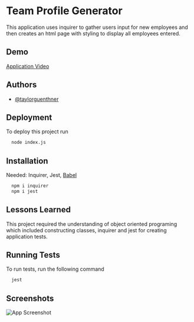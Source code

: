 
# Team Profile Generator

This application uses inquirer to gather users input for new employees and then creates an html page with styling to display all employees entered.


## Demo

[Application Video](https://drive.google.com/file/d/1EjWJC6nDVIPhxgMAN1T-EAWjS67M2G3N/view)


## Authors

- [@taylorguenthner](https://github.com/wtguenthner)


## Deployment

To deploy this project run

```bash
  node index.js
```


## Installation

Needed: Inquirer, Jest, [Babel](https://babeljs.io/setup#installation)

```bash
  npm i inquirer
  npm i jest
```
    
## Lessons Learned

This project required the understanding of object oriented programing which included constructing classes, inquirer and jest for creating application tests. 

## Running Tests

To run tests, run the following command

```bash
  jest
```


## Screenshots

![App Screenshot]((https://drive.google.com/file/d/1T2n-48cZVfy-8dBBd9craBAUq9MUd1bq/view?usp=sharing))

